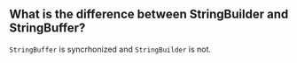 ## What is the difference between StringBuilder and StringBuffer?
`StringBuffer` is syncrhonized and `StringBuilder` is not.
